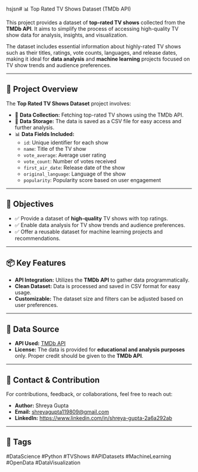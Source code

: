 hsjsn# 📊 Top Rated TV Shows Dataset (TMDb API)

This project provides a dataset of **top-rated TV shows** collected from the **TMDb API**. It aims to simplify the process of accessing high-quality TV show data for analysis, insights, and visualization.  

The dataset includes essential information about highly-rated TV shows such as their titles, ratings, vote counts, languages, and release dates, making it ideal for **data analysis** and **machine learning** projects focused on TV show trends and audience preferences.  

---

## 📁 Project Overview

The **Top Rated TV Shows Dataset** project involves:  
- 📡 **Data Collection:** Fetching top-rated TV shows using the TMDb API.  
- 🧩 **Data Storage:** The data is saved as a CSV file for easy access and further analysis.  
- 📊 **Data Fields Included:**  
   - `id`: Unique identifier for each show  
   - `name`: Title of the TV show  
   - `vote_average`: Average user rating  
   - `vote_count`: Number of votes received  
   - `first_air_date`: Release date of the show  
   - `original_language`: Language of the show  
   - `popularity`: Popularity score based on user engagement  

---

## 🎯 Objectives

- ✅ Provide a dataset of **high-quality** TV shows with top ratings.  
- ✅ Enable data analysis for TV show trends and audience preferences.  
- ✅ Offer a reusable dataset for machine learning projects and recommendations.  

---

## 📦 Key Features

- **API Integration:** Utilizes the **TMDb API** to gather data programmatically.  
- **Clean Dataset:** Data is processed and saved in CSV format for easy usage.  
- **Customizable:** The dataset size and filters can be adjusted based on user preferences.  

---

## 📡 Data Source

- **API Used:** [TMDb API]([https://www.themoviedb.org/documentation/api](https://api.themoviedb.org/3/discover/tv?include_adult=false&language=en-US&page=1&sort_by=vote_average.desc&vote_count.gte=200))  
- **License:** The data is provided for **educational and analysis purposes** only. Proper credit should be given to the **TMDb API**.  

---

## 📩 Contact & Contribution

For contributions, feedback, or collaborations, feel free to reach out:  
- **Author:** Shreya Gupta
- **Email:** shreyagupta119809@gmail.com
- **LinkedIn:** https://www.linkedin.com/in/shreya-gupta-2a6a292ab

---

## 🔖 Tags  
#DataScience #Python #TVShows #APIDatasets #MachineLearning #OpenData #DataVisualization  
